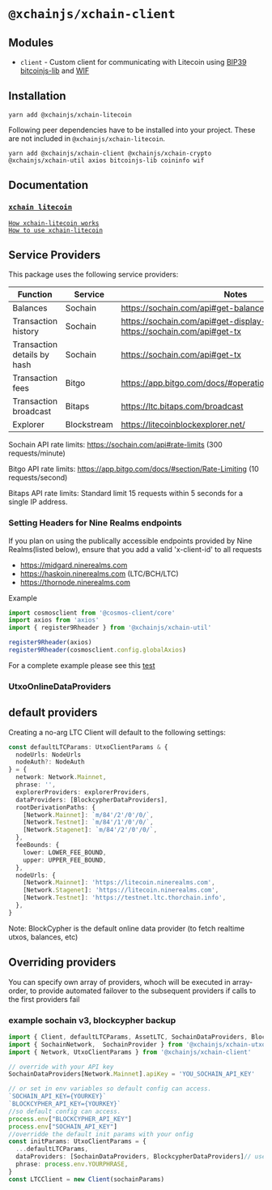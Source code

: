 # `@xchainjs/xchain-client`

## Modules

- `client` - Custom client for communicating with Litecoin using [BIP39](https://github.com/bitcoinjs/bip39) [bitcoinjs-lib](https://github.com/bitcoinjs/bitcoinjs-lib) and [WIF](https://github.com/bitcoinjs/wif)

## Installation

```
yarn add @xchainjs/xchain-litecoin
```

Following peer dependencies have to be installed into your project. These are not included in `@xchainjs/xchain-litecoin`.

```
yarn add @xchainjs/xchain-client @xchainjs/xchain-crypto @xchainjs/xchain-util axios bitcoinjs-lib coininfo wif
```

## Documentation

### [`xchain litecoin`](http://docs.xchainjs.org/xchain-client/xchain-litecoin/)

[`How xchain-litecoin works`](http://docs.xchainjs.org/xchain-client/xchain-litecoin/how-it-works.html)\
[`How to use xchain-litecoin`](http://docs.xchainjs.org/xchain-client/xchain-litecoin/how-to-use.html)

## Service Providers

This package uses the following service providers:

| Function                    | Service     | Notes                                                                            |
| --------------------------- | ----------- | -------------------------------------------------------------------------------- |
| Balances                    | Sochain     | https://sochain.com/api#get-balance                                              |
| Transaction history         | Sochain     | https://sochain.com/api#get-display-data-address, https://sochain.com/api#get-tx |
| Transaction details by hash | Sochain     | https://sochain.com/api#get-tx                                                   |
| Transaction fees            | Bitgo       | https://app.bitgo.com/docs/#operation/v2.tx.getfeeestimate                       |
| Transaction broadcast       | Bitaps      | https://ltc.bitaps.com/broadcast                                                 |
| Explorer                    | Blockstream | https://litecoinblockexplorer.net/                                               |

Sochain API rate limits: https://sochain.com/api#rate-limits (300 requests/minute)

Bitgo API rate limits: https://app.bitgo.com/docs/#section/Rate-Limiting (10 requests/second)

Bitaps API rate limits: Standard limit 15 requests within 5 seconds for a single IP address.

### Setting Headers for Nine Realms endpoints

If you plan on using the publically accessible endpoints provided by Nine Realms(listed below), ensure that you add a valid 'x-client-id' to all requests

- https://midgard.ninerealms.com
- https://haskoin.ninerealms.com (LTC/BCH/LTC)
- https://thornode.ninerealms.com

Example

```typescript
import cosmosclient from '@cosmos-client/core'
import axios from 'axios'
import { register9Rheader } from '@xchainjs/xchain-util'

register9Rheader(axios)
register9Rheader(cosmosclient.config.globalAxios)
```

For a complete example please see this [test](https://github.com/xchainjs/xchainjs-lib/blob/master/packages/xchain-thorchain-amm/__e2e__/wallet.e2e.ts)

### UtxoOnlineDataProviders

## default providers

Creating a no-arg LTC Client will default to the following settings:

```typescript
const defaultLTCParams: UtxoClientParams & {
  nodeUrls: NodeUrls
  nodeAuth?: NodeAuth
} = {
  network: Network.Mainnet,
  phrase: '',
  explorerProviders: explorerProviders,
  dataProviders: [BlockcypherDataProviders],
  rootDerivationPaths: {
    [Network.Mainnet]: `m/84'/2'/0'/0/`,
    [Network.Testnet]: `m/84'/1'/0'/0/`,
    [Network.Stagenet]: `m/84'/2'/0'/0/`,
  },
  feeBounds: {
    lower: LOWER_FEE_BOUND,
    upper: UPPER_FEE_BOUND,
  },
  nodeUrls: {
    [Network.Mainnet]: 'https://litecoin.ninerealms.com',
    [Network.Stagenet]: 'https://litecoin.ninerealms.com',
    [Network.Testnet]: 'https://testnet.ltc.thorchain.info',
  },
}
```

Note: BlockCypher is the default online data provider (to fetch realtime utxos, balances, etc)

## Overriding providers

You can specify own array of providers, whoch will be executed in array-order, to provide automated failover to the subsequent providers if calls to the first providers fail

### example sochain v3, blockcypher backup

```typescript
import { Client, defaultLTCParams, AssetLTC, SochainDataProviders, BlockcypherDataProviders } from '@xchainjs/xchain-litecoin'
import { SochainNetwork,  SochainProvider } from '@xchainjs/xchain-utxo-providers'
import { Network, UtxoClientParams } from '@xchainjs/xchain-client'

// override with your API key
SochainDataProviders[Network.Mainnet].apiKey = 'YOU_SOCHAIN_API_KEY'

// or set in env variables so default config can access.
`SOCHAIN_API_KEY={YOURKEY}`
`BLOCKCYPHER_API_KEY={YOURKEY}`
//so default config can access.
process.env["BLOCKCYPHER_API_KEY"]
process.env["SOCHAIN_API_KEY"]
//overridde the default init params with your onfig
const initParams: UtxoClientParams = {
  ...defaultLTCParams,
  dataProviders: [SochainDataProviders, BlockcypherDataProviders]// use sochain first and blockcypher as fallback
  phrase: process.env.YOURPHRASE,
}
const LTCClient = new Client(sochainParams)

```
